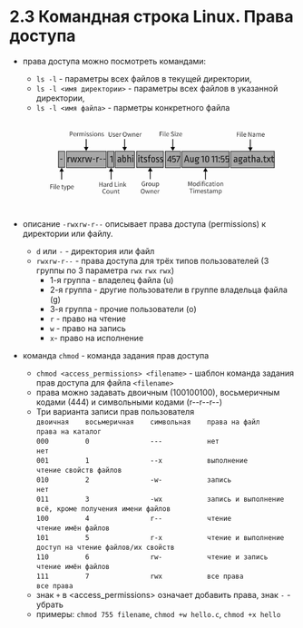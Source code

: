 # 2.3 Командная строка Linux. Права доступа

* права доступа можно посмотреть командами:
  * `ls -l` - параметры всех файлов в текущей директории,
  * `ls -l <имя директории>` - параметры всех файлов в указанной директории,
  * `ls -l <имя файла>` - парметры конкретного файла  
  ![file-permission-explanation-1-1.png](file-permission-explanation-1-1.png "file-permission-explanation-1-1.png")  

* описание `-rwxrw-r--` описывает права доступа (permissions) к директории или файлу.  
  * `d` или `-` - директория или файл
  * `rwxrw-r--` - права доступа для трёх типов пользователей (3 группы по 3 параметра `rwx` `rwx` `rwx`)
    * 1-я группа - владелец файла (u)
    * 2-я группа - другие пользователи в группе владельца файла (g)
    * 3-я группа - прочие пользователи (o)
    * `r` - право на чтение
    * `w` - право на запись
    * `x`- право на исполнение

* команда `chmod` - команда задания прав доступа
  * `chmod <access_permissions> <filename>` - шаблон команда задания прав доступа для файла `<filename>`
  * права можно задавать двоичным (100100100), восьмеричным кодами (444) и символьными кодами (r--r--r--)
  * Три варианта записи прав пользователя  
  `двоичная    восьмеричная    символьная    права на файл            права на каталог`  
  `000         0               ---           нет                      нет`  
  `001         1               --x           выполнение               чтение свойств файлов`  
  `010         2               -w-           запись                   нет`  
  `011         3               -wx           запись и выполнение      всё, кроме получения имени файлов`  
  `100         4               r--           чтение                   чтение имён файлов`  
  `101         5               r-x           чтение и выполнение      доступ на чтение файлов/их свойств`  
  `110         6               rw-           чтение и запись          чтение имён файлов`  
  `111         7               rwx           все права                все права`  
  * знак `+` в <access_permissions> означает добавить права, знак `-` - убрать  
  * примеры: `chmod 755 filename`, `chmod +w hello.c`, `chmod +x hello`
